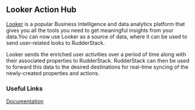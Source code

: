## Looker Action Hub

[Looker](https://looker.com/) is a popular Business Intelligence and data analytics platform that gives you all the tools you need to get meaningful insights from your data.You can now use Looker as a source of data, where it can be used to send user-related looks to RudderStack.

Looker sends the enriched user activities over a period of time along with their associated properties to RudderStack. RudderStack can then be used to forward this data to the desired destinations for real-time syncing of the newly-created properties and actions.

### Useful Links

[Documentation](https://docs.rudderstack.com/sources/looker)

[//]: # "These are reference links used in the body of this note and get stripped out when the markdown processor does its job. There is no need to format nicely because it shouldn't be seen. Thanks SO - http://stackoverflow.com/questions/4823468/store-comments-in-markdown-syntax"


